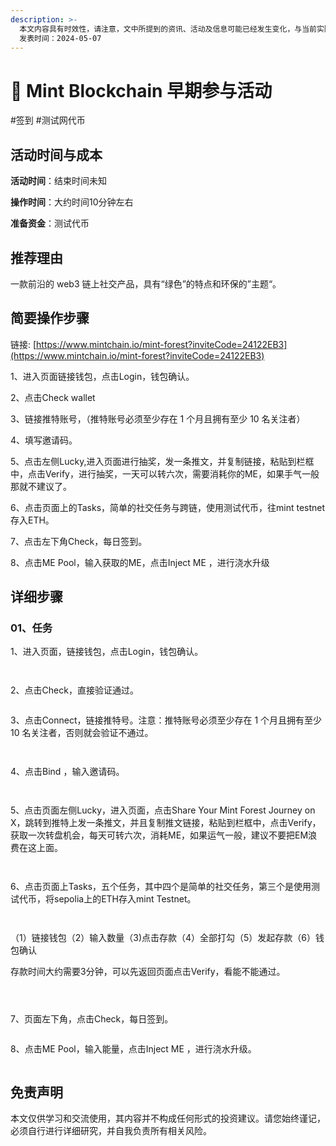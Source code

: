 ```yaml
---
description: >-
  本文内容具有时效性，请注意，文中所提到的资讯、活动及信息可能已经发生变化，与当前实际情况有所不同。我们建议您在做出任何决策之前，始终进行自主研究和验证。
  发表时间：2024-05-07
---
```


# 🌲 Mint Blockchain 早期参与活动

\#签到 #测试网代币

## 活动时间与成本 <a href="#huo-dong-shi-jian-yu-cheng-ben" id="huo-dong-shi-jian-yu-cheng-ben"></a>

**活动时间**：结束时间未知

**操作时间**：大约时间10分钟左右

**准备资金**：测试代币

## 推荐理由 <a href="#tui-jian-li-you" id="tui-jian-li-you"></a>

一款前沿的 web3 链上社交产品，具有“绿色”的特点和环保的”主题“。

## 简要操作步骤 <a href="#jian-yao-cao-zuo-bu-zhou" id="jian-yao-cao-zuo-bu-zhou"></a>

链接: [https://www.mintchain.io/mint-forest?inviteCode=24122EB3](https://www.mintchain.io/mint-forest?inviteCode=24122EB3)

1、进入页面链接钱包，点击Login，钱包确认。

2、点击Check wallet

3、链接推特账号，（推特账号必须至少存在 1 个月且拥有至少 10 名关注者）

4、填写邀请码。

5、点击左侧Lucky,进入页面进行抽奖，发一条推文，并复制链接，粘贴到栏框中，点击Verify，进行抽奖，一天可以转六次，需要消耗你的ME，如果手气一般那就不建议了。

6、点击页面上的Tasks，简单的社交任务与跨链，使用测试代币，往mint testnet存入ETH。

7、点击左下角Check，每日签到。

8、点击ME Pool，输入获取的ME，点击Inject ME ，进行浇水升级

## 详细步骤 <a href="#xiang-xi-bu-zhou" id="xiang-xi-bu-zhou"></a>

### **01、任务**

1、进入页面，链接钱包，点击Login，钱包确认。

<figure><img src="../.gitbook/assets/image (35).png" alt=""><figcaption></figcaption></figure>

<figure><img src="../.gitbook/assets/image (36).png" alt=""><figcaption></figcaption></figure>

2、点击Check，直接验证通过。

<figure><img src="../.gitbook/assets/image (37).png" alt=""><figcaption></figcaption></figure>

3、点击Connect，链接推特号。注意：推特账号必须至少存在 1 个月且拥有至少 10 名关注者，否则就会验证不通过。

<figure><img src="../.gitbook/assets/image (38).png" alt=""><figcaption></figcaption></figure>

<figure><img src="../.gitbook/assets/image (40).png" alt=""><figcaption></figcaption></figure>

4、点击Bind ，输入邀请码。

<figure><img src="../.gitbook/assets/image (41).png" alt=""><figcaption></figcaption></figure>

<figure><img src="../.gitbook/assets/image (42).png" alt=""><figcaption></figcaption></figure>

5、点击页面左侧Lucky，进入页面，点击Share Your Mint Forest Journey on X，跳转到推特上发一条推文，并且复制推文链接，粘贴到栏框中，点击Verify，获取一次转盘机会，每天可转六次，消耗ME，如果运气一般，建议不要把EM浪费在这上面。

<figure><img src="../.gitbook/assets/image (43).png" alt=""><figcaption></figcaption></figure>

<figure><img src="../.gitbook/assets/image (45).png" alt=""><figcaption></figcaption></figure>

6、点击页面上Tasks，五个任务，其中四个是简单的社交任务，第三个是使用测试代币，将sepolia上的ETH存入mint Testnet。

<figure><img src="../.gitbook/assets/image (46).png" alt=""><figcaption></figcaption></figure>

<figure><img src="../.gitbook/assets/image (47).png" alt=""><figcaption></figcaption></figure>

（1）链接钱包（2）输入数量（3)点击存款（4）全部打勾（5）发起存款（6）钱包确认

存款时间大约需要3分钟，可以先返回页面点击Verify，看能不能通过。

<figure><img src="../.gitbook/assets/image (48).png" alt=""><figcaption></figcaption></figure>

<figure><img src="../.gitbook/assets/image (49).png" alt=""><figcaption></figcaption></figure>

<figure><img src="../.gitbook/assets/image (50).png" alt=""><figcaption></figcaption></figure>

7、页面左下角，点击Check，每日签到。

<figure><img src="../.gitbook/assets/image (51).png" alt=""><figcaption></figcaption></figure>

8、点击ME Pool，输入能量，点击Inject ME ，进行浇水升级。

<figure><img src="../.gitbook/assets/image (52).png" alt=""><figcaption></figcaption></figure>

## 免责声明 <a href="#mian-ze-sheng-ming" id="mian-ze-sheng-ming"></a>

本文仅供学习和交流使用，其内容并不构成任何形式的投资建议。请您始终谨记，必须自行进行详细研究，并自我负责所有相关风险。
